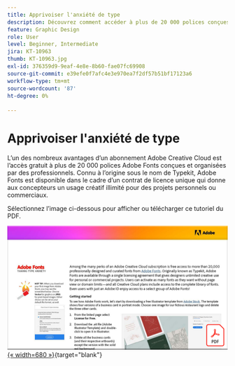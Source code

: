 ```yaml
---
title: Apprivoiser l'anxiété de type
description: Découvrez comment accéder à plus de 20 000 polices conçues par des professionnels et les utiliser en Creative Cloud
feature: Graphic Design
role: User
level: Beginner, Intermediate
jira: KT-10963
thumb: KT-10963.jpg
exl-id: 376359d9-9eaf-4e8e-8b60-fae07fc69908
source-git-commit: e39efe0f7afc4e3e970ea7f2df57b51bf17123a6
workflow-type: tm+mt
source-wordcount: '87'
ht-degree: 0%

---
```


# Apprivoiser l&#39;anxiété de type

L’un des nombreux avantages d’un abonnement Adobe Creative Cloud est l’accès gratuit à plus de 20 000 polices Adobe Fonts conçues et organisées par des professionnels. Connu à l’origine sous le nom de Typekit, Adobe Fonts est disponible dans le cadre d’un contrat de licence unique qui donne aux concepteurs un usage créatif illimité pour des projets personnels ou commerciaux.

Sélectionnez l’image ci-dessous pour afficher ou télécharger ce tutoriel du PDF.

[![Image de la première page du tutoriel](assets/TamingTypeAnxiety.png){« width=680 »}](assets/Adobe-Fonts-Taming-Font-Anxiety.pdf){target="blank"}
